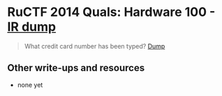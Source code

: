 # RuCTF 2014 Quals: Hardware 100 - [IR dump](https://github.com/HackerDom/ructf-2014-quals/tree/master/tasks/ir_dump)

> What credit card number has been typed? [Dump](dump.fcca5cbe12a7115b74c550c3ee09a2f7.zip)

## Other write-ups and resources

* none yet
